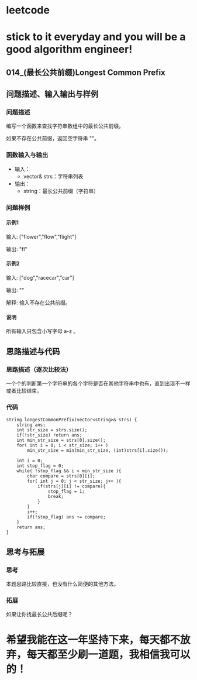 # leetcode
# stick to it everyday and you will be a good algorithm engineer!
## 014_(最长公共前缀)Longest Common Prefix
## 问题描述、输入输出与样例

### 问题描述

编写一个函数来查找字符串数组中的最长公共前缀。

如果不存在公共前缀，返回空字符串 ""。

### 函数输入与输出

* 输入：
	* vector<string>& strs：字符串列表
* 输出：
	* string：最长公共前缀（字符串）
	
### 问题样例

#### 示例1

输入: ["flower","flow","flight"]

输出: "fl"

#### 示例2
输入: ["dog","racecar","car"]

输出: ""

解释: 输入不存在公共前缀。

#### 说明
所有输入只包含小写字母 a-z 。
	
	
## 思路描述与代码	
### 思路描述（逐次比较法）
一个个的判断第一个字符串的各个字符是否在其他字符串中也有，直到出现不一样或者比较结束。

### 代码

	string longestCommonPrefix(vector<string>& strs) {
        string ans;
        int str_size = strs.size();
        if(!str_size) return ans;
        int min_str_size = strs[0].size();
        for( int i = 0; i < str_size; i++ )
            min_str_size = min(min_str_size, (int)strs[i].size());
        
        int i = 0;
        int stop_flag = 0;
        while( !stop_flag && i < min_str_size ){
            char compare = strs[0][i];
            for( int j = 0; j < str_size; j++ ){
                if(strs[j][i] != compare){
                    stop_flag = 1;
                    break;
                }
            }
            i++;
            if(!stop_flag) ans += compare;
        }
        return ans;
    }
 
## 思考与拓展
### 思考
本题思路比较直接，也没有什么简便的其他方法。
### 拓展
如果让你找最长公共后缀呢？

# 希望我能在这一年坚持下来，每天都不放弃，每天都至少刷一道题，我相信我可以的！
